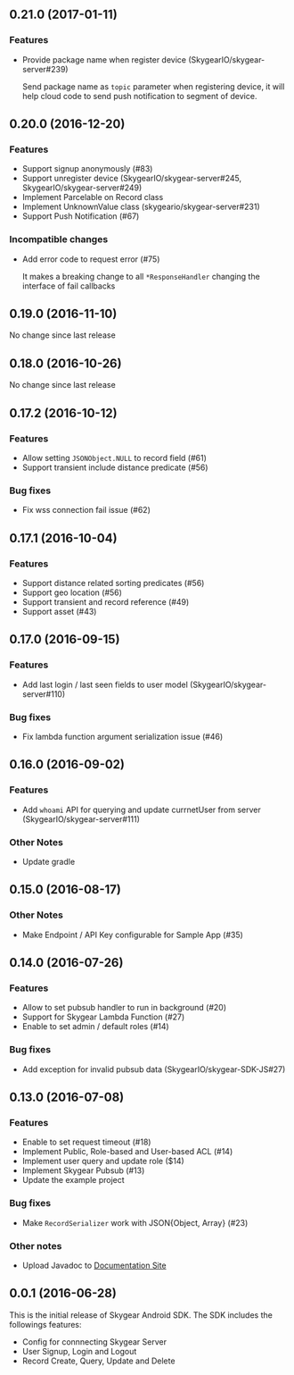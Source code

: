 ## 0.21.0 (2017-01-11)

### Features

- Provide package name when register device (SkygearIO/skygear-server#239)

    Send package name as `topic` parameter when registering device, it will
    help cloud code to send push notification to segment of device.


## 0.20.0 (2016-12-20)

### Features

- Support signup anonymously (#83)
- Support unregister device (SkygearIO/skygear-server#245, SkygearIO/skygear-server#249)
- Implement Parcelable on Record class
- Implement UnknownValue class (skygeario/skygear-server#231)
- Support Push Notification (#67)

### Incompatible changes

- Add error code to request error (#75)

    It makes a breaking change to all `*ResponseHandler` changing the
    interface of fail callbacks

## 0.19.0 (2016-11-10)

No change since last release

## 0.18.0 (2016-10-26)

No change since last release

## 0.17.2 (2016-10-12)

### Features

- Allow setting `JSONObject.NULL` to record field (#61)
- Support transient include distance predicate (#56)

### Bug fixes

- Fix wss connection fail issue (#62)

## 0.17.1 (2016-10-04)

### Features

- Support distance related sorting predicates (#56)
- Support geo location (#56)
- Support transient and record reference (#49)
- Support asset (#43)


## 0.17.0 (2016-09-15)

### Features

- Add last login / last seen fields to user model (SkygearIO/skygear-server#110)

### Bug fixes

- Fix lambda function argument serialization issue (#46)


## 0.16.0 (2016-09-02)

### Features

- Add `whoami` API for querying and update currnetUser from server (SkygearIO/skygear-server#111)

### Other Notes

- Update gradle


## 0.15.0 (2016-08-17)

### Other Notes

- Make Endpoint / API Key configurable for Sample App (#35)


## 0.14.0 (2016-07-26)

### Features

- Allow to set pubsub handler to run in background (#20)
- Support for Skygear Lambda Function (#27)
- Enable to set admin / default roles (#14)

### Bug fixes

- Add exception for invalid pubsub data (SkygearIO/skygear-SDK-JS#27)


## 0.13.0 (2016-07-08)

### Features

- Enable to set request timeout (#18)
- Implement Public, Role-based and User-based ACL (#14)
- Implement user query and update role ($14)
- Implement Skygear Pubsub (#13)
- Update the example project

### Bug fixes

- Make `RecordSerializer` work with JSON{Object, Array} (#23)

### Other notes

- Upload Javadoc to [Documentation Site](https://docs.skygear.io/android/reference/)


## 0.0.1 (2016-06-28)

This is the initial release of Skygear Android SDK. The SDK includes the
followings features:

- Config for connnecting Skygear Server
- User Signup, Login and Logout
- Record Create, Query, Update and Delete
